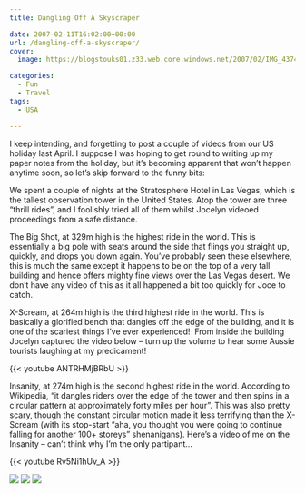 ```yaml
---
title: Dangling Off A Skyscraper

date: 2007-02-11T16:02:00+00:00
url: /dangling-off-a-skyscraper/
cover: 
  image: https://blogstouks01.z33.web.core.windows.net/2007/02/IMG_4374.jpg

categories:
  - Fun
  - Travel
tags:
  - USA

---
```

I keep intending, and forgetting to post a couple of videos from our US holiday last April. I suppose I was hoping to get round to writing up my paper notes from the holiday, but it’s becoming apparent that won’t happen anytime soon, so let’s skip forward to the funny bits:

We spent a couple of nights at the Stratosphere Hotel in Las Vegas, which is the tallest observation tower in the United States. Atop the tower are three “thrill rides”, and I foolishly tried all of them whilst Jocelyn videoed proceedings from a safe distance.

The Big Shot, at 329m high is the highest ride in the world. This is essentially a big pole with seats around the side that flings you straight up, quickly, and drops you down again. You’ve probably seen these elsewhere, this is much the same except it happens to be on the top of a very tall building and hence offers mighty fine views over the Las Vegas desert. We don’t have any video of this as it all happened a bit too quickly for Joce to catch.

X-Scream, at 264m high is the third highest ride in the world. This is basically a glorified bench that dangles off the edge of the building, and it is one of the scariest things I’ve ever experienced!  From inside the building Jocelyn captured the video below – turn up the volume to hear some Aussie tourists laughing at my predicament!

{{< youtube ANTRHMjBRbU >}}

Insanity, at 274m high is the second highest ride in the world. According to Wikipedia, “it dangles riders over the edge of the tower and then spins in a circular pattern at approximately forty miles per hour”. This was also pretty scary, though the constant circular motion made it less terrifying than the X-Scream (with its stop-start “aha, you thought you were going to continue falling for another 100+ storeys” shenanigans). Here’s a video of me on the Insanity – can’t think why I’m the only partipant…

{{< youtube Rv5Ni1hUv_A >}}

![](https://blogstouks01.z33.web.core.windows.net/2023/08/IMG_4371.jpg)
![](https://blogstouks01.z33.web.core.windows.net/2023/08/IMG_4379.jpg)
![](https://blogstouks01.z33.web.core.windows.net/2023/08/IMG_4381.jpg)
